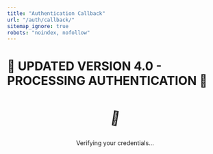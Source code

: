 ```yaml
---
title: "Authentication Callback"
url: "/auth/callback/"
sitemap_ignore: true
robots: "noindex, nofollow"
---
```


# 🚨 UPDATED VERSION 4.0 - PROCESSING AUTHENTICATION 🚨

<div id="authStatus" class="auth-status">
    <div class="auth-loading">
        <span class="auth-spinner">🔄</span>
        <p>Verifying your credentials...</p>
    </div>
</div>

<div id="authError" class="auth-error" style="display: none;">
    <span class="auth-icon">❌</span>
    <h2>Authentication Failed</h2>
    <p id="errorMessage">Something went wrong during authentication.</p>
    <button id="retryButton" class="auth-button">Try Again</button>
</div>

<div id="authSuccess" class="auth-success" style="display: none;">
    <span class="auth-icon">✅</span>
    <h2>Welcome!</h2>
    <p>Authentication successful. Redirecting you now...</p>
</div>

<style>
.auth-status {
    text-align: center;
    padding: 2rem;
}

.auth-loading {
    display: flex;
    flex-direction: column;
    align-items: center;
    gap: 1rem;
}

.auth-spinner {
    font-size: 2rem;
    animation: spin 2s linear infinite;
}

@keyframes spin {
    from { transform: rotate(0deg); }
    to { transform: rotate(360deg); }
}

.auth-error,
.auth-success {
    text-align: center;
    padding: 2rem;
}

.auth-icon {
    font-size: 3rem;
    display: block;
    margin-bottom: 1rem;
}

.auth-button {
    background: var(--color-primary, #007acc);
    color: white;
    border: none;
    border-radius: 0.375rem;
    padding: 0.75rem 1.5rem;
    cursor: pointer;
    font-size: 1rem;
    margin-top: 1rem;
    transition: all 0.2s;
}

.auth-button:hover {
    opacity: 0.9;
    transform: translateY(-1px);
}
</style>

<script>
alert('🚨 JAVASCRIPT IS RUNNING - VERSION 4.0! 🚨');
try {
    console.log('🚨🚨🚨 JAVASCRIPT EXECUTING - v4.0 🚨🚨🚨');
    console.warn('🚨 WARNING MESSAGE TEST 🚨');
    console.error('🚨 ERROR MESSAGE TEST 🚨');
} catch(e) {
    alert('Console.log failed: ' + e.message);
}

document.addEventListener('DOMContentLoaded', function() {
    console.log('🚨🚨🚨 DOM LOADED - LATEST VERSION LOADED - PKCE DEBUG v3.0 🚨🚨🚨');
    console.log('🔍 window.authConfig exists:', !!window.authConfig);
    console.log('🔍 window.supabase exists:', !!window.supabase);
    
    // Try direct call to new function
    console.log('🔄 Starting NEW auth callback DIRECTLY...');
    handleAuthCallbackNEW();
});

async function handleAuthCallbackNEW() {
    const authStatusEl = document.getElementById('authStatus');
    const authErrorEl = document.getElementById('authError');
    const authSuccessEl = document.getElementById('authSuccess');
    const errorMessageEl = document.getElementById('errorMessage');
    const retryButtonEl = document.getElementById('retryButton');

    try {
        console.warn('🔥 STARTING handleAuthCallbackNEW 🔥');
        
        // Check what's available
        console.warn('🔍 window.authState:', !!window.authState);
        console.warn('🔍 window.authState type:', typeof window.authState);
        console.warn('🔍 window.authState keys:', window.authState ? Object.keys(window.authState) : 'null');
        console.warn('🔍 window.authState.client:', !!window.authState?.client);
        console.warn('🔍 window.authConfig:', !!window.authConfig);
        console.warn('🔍 window.supabase:', !!window.supabase);
        
        // Check localStorage
        const authKeys = Object.keys(localStorage).filter(key => key.includes('supabase') || key.includes('auth'));
        console.warn('🔍 Auth localStorage keys:', authKeys);
        
        // Check specific localStorage values
        authKeys.forEach(key => {
            const value = localStorage.getItem(key);
            console.warn(`🔍 ${key}:`, value ? 'EXISTS' : 'NULL');
        });
        
        // Check URL
        const urlParams = new URLSearchParams(window.location.search);
        const authCode = urlParams.get('code');
        console.warn('🔍 Auth code from URL:', authCode);

        // Check if we actually have an auth code (real callback scenario)
        if (!authCode) {
            throw new Error('No auth code in URL - not a real OAuth callback');
        }

        console.warn('🔄 Waiting for automatic framework authentication...');
        
        // Wait and check if framework already processed the authentication
        for (let attempt = 0; attempt < 20; attempt++) {
            await new Promise(resolve => setTimeout(resolve, 250)); // Wait 250ms
            
            // Check if we now have a session (framework processed it)
            const currentSession = localStorage.getItem('sb-levybxqsltedfjtnkntm-auth-token');
            console.warn(`🔍 Attempt ${attempt + 1}: Session exists:`, !!currentSession);
            
            if (currentSession) {
                console.warn('✅ Framework automatically completed authentication!');
                const sessionData = JSON.parse(currentSession);
                
                if (sessionData.access_token) {
                    console.warn('🎉 Authentication successful! Access token found.');
                    
                    // Show success and redirect
                    authStatusEl.style.display = 'none';
                    authSuccessEl.style.display = 'block';
                    
                    setTimeout(() => {
                        const redirectUrl = new URLSearchParams(window.location.search).get('redirect') || 
                                          window.authConfig.protected_redirect || 
                                          '/';
                        console.warn('🔄 Redirecting to:', redirectUrl);
                        window.location.href = redirectUrl;
                    }, 2000);
                    
                    return; // Exit function - no manual processing needed
                }
            }
        }
        
        console.warn('⚠️ Framework did not complete authentication, trying manual processing...');
        
        // Fallback: Try manual processing (but this might fail due to consumed code)
        let supabaseClient;
        if (window.authState && window.authState.client) {
            console.warn('🔄 Using existing framework client...');
            supabaseClient = window.authState.client;
        } else {
            console.warn('⚠️ Creating fallback client...');
            supabaseClient = supabase.createClient(
                window.authConfig.supabase_url,
                window.authConfig.supabase_anon_key,
                {
                    auth: {
                        storageKey: 'sb-levybxqsltedfjtnkntm-auth-token',
                        flowType: 'pkce',
                        autoRefreshToken: true,
                        persistSession: true,
                        detectSessionInUrl: true
                    }
                }
            );
        }

        console.warn('🔄 Manual exchangeCodeForSession...');
        const { data, error } = await supabaseClient.auth.exchangeCodeForSession(window.location.href);
        
        if (error) {
            throw error;
        }

        if (data.session) {
            console.log('✅ Session established successfully');
            
            // Show success message
            authStatusEl.style.display = 'none';
            authSuccessEl.style.display = 'block';
            
            // Redirect after a short delay
            setTimeout(() => {
                const redirectUrl = new URLSearchParams(window.location.search).get('redirect') || 
                                  window.authConfig.protected_redirect || 
                                  '/';
                console.log('🔄 Redirecting to:', redirectUrl);
                window.location.href = redirectUrl;
            }, 2000);
        } else {
            throw new Error('No session received');
        }
        
    } catch (error) {
        console.error('❌ Auth callback error:', error);
        
        // Show error message
        authStatusEl.style.display = 'none';
        authErrorEl.style.display = 'block';
        errorMessageEl.textContent = error.message || 'Authentication failed';
        
        // Set up retry button
        retryButtonEl.addEventListener('click', function() {
            window.location.href = window.authConfig.logout_redirect || '/';
        });
    }
}
</script>